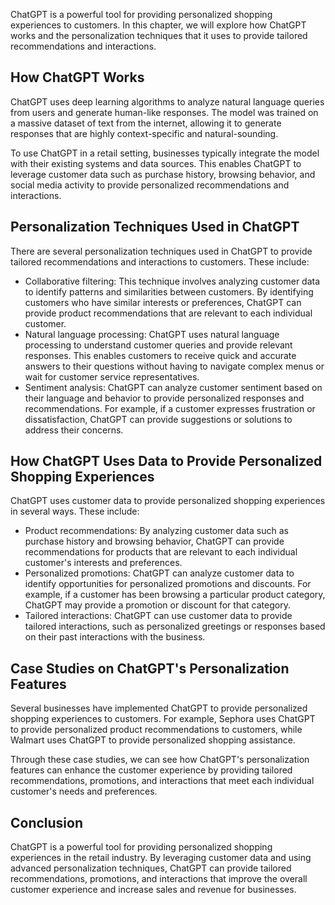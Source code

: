 
ChatGPT is a powerful tool for providing personalized shopping experiences to customers. In this chapter, we will explore how ChatGPT works and the personalization techniques that it uses to provide tailored recommendations and interactions.

How ChatGPT Works
-----------------

ChatGPT uses deep learning algorithms to analyze natural language queries from users and generate human-like responses. The model was trained on a massive dataset of text from the internet, allowing it to generate responses that are highly context-specific and natural-sounding.

To use ChatGPT in a retail setting, businesses typically integrate the model with their existing systems and data sources. This enables ChatGPT to leverage customer data such as purchase history, browsing behavior, and social media activity to provide personalized recommendations and interactions.

Personalization Techniques Used in ChatGPT
------------------------------------------

There are several personalization techniques used in ChatGPT to provide tailored recommendations and interactions to customers. These include:

* Collaborative filtering: This technique involves analyzing customer data to identify patterns and similarities between customers. By identifying customers who have similar interests or preferences, ChatGPT can provide product recommendations that are relevant to each individual customer.
* Natural language processing: ChatGPT uses natural language processing to understand customer queries and provide relevant responses. This enables customers to receive quick and accurate answers to their questions without having to navigate complex menus or wait for customer service representatives.
* Sentiment analysis: ChatGPT can analyze customer sentiment based on their language and behavior to provide personalized responses and recommendations. For example, if a customer expresses frustration or dissatisfaction, ChatGPT can provide suggestions or solutions to address their concerns.

How ChatGPT Uses Data to Provide Personalized Shopping Experiences
------------------------------------------------------------------

ChatGPT uses customer data to provide personalized shopping experiences in several ways. These include:

* Product recommendations: By analyzing customer data such as purchase history and browsing behavior, ChatGPT can provide recommendations for products that are relevant to each individual customer's interests and preferences.
* Personalized promotions: ChatGPT can analyze customer data to identify opportunities for personalized promotions and discounts. For example, if a customer has been browsing a particular product category, ChatGPT may provide a promotion or discount for that category.
* Tailored interactions: ChatGPT can use customer data to provide tailored interactions, such as personalized greetings or responses based on their past interactions with the business.

Case Studies on ChatGPT's Personalization Features
--------------------------------------------------

Several businesses have implemented ChatGPT to provide personalized shopping experiences to customers. For example, Sephora uses ChatGPT to provide personalized product recommendations to customers, while Walmart uses ChatGPT to provide personalized shopping assistance.

Through these case studies, we can see how ChatGPT's personalization features can enhance the customer experience by providing tailored recommendations, promotions, and interactions that meet each individual customer's needs and preferences.

Conclusion
----------

ChatGPT is a powerful tool for providing personalized shopping experiences in the retail industry. By leveraging customer data and using advanced personalization techniques, ChatGPT can provide tailored recommendations, promotions, and interactions that improve the overall customer experience and increase sales and revenue for businesses.
